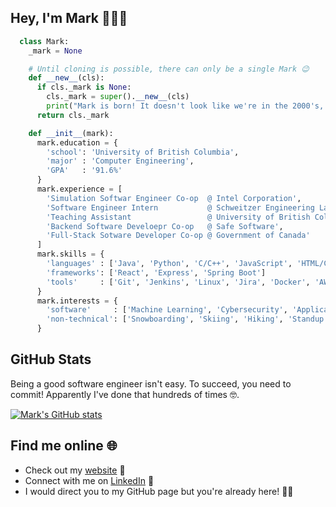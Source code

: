 ## Hey, I'm Mark 👋👨‍💻

```python
  class Mark:
    _mark = None

    # Until cloning is possible, there can only be a single Mark 😉
    def __new__(cls):
      if cls._mark is None:
        cls._mark = super().__new__(cls)
        print("Mark is born! It doesn't look like we're in the 2000's, though 🤔")
      return cls._mark

    def __init__(mark):
      mark.education = {
        'school': 'University of British Columbia',
        'major' : 'Computer Engineering',
        'GPA'   : '91.6%'
      }
      mark.experience = [
        'Simulation Softwar Engineer Co-op  @ Intel Corporation',
        'Software Engineer Intern           @ Schweitzer Engineering Laboratories (SEL)',
        'Teaching Assistant                 @ University of British Columbia',
        'Backend Software Develoepr Co-op   @ Safe Software',
        'Full-Stack Sotware Developer Co-op @ Government of Canada'
      ]
      mark.skills = {
        'languages' : ['Java', 'Python', 'C/C++', 'JavaScript', 'HTML/CSS', 'SQL', 'SystemVerilog'],
        'frameworks': ['React', 'Express', 'Spring Boot']
        'tools'     : ['Git', 'Jenkins', 'Linux', 'Jira', 'Docker', 'AWS']
      }
      mark.interests = {
        'software'     : ['Machine Learning', 'Cybersecurity', 'Application Development', 'Automation'],
        'non-technical': ['Snowboarding', 'Skiing', 'Hiking', 'Standup Comedy', 'Skin Care', 'Arabic']
      }
```

## GitHub Stats
Being a good software engineer isn't easy. To succeed, you need to commit! Apparently I've done that hundreds of times 🤓.

[![Mark's GitHub stats](https://github-readme-stats.vercel.app/api?username=Mark-Mekhail&hide=contribs,stars&show_icons=true&hide_rank=true&include_all_commits=true)](https://github.com/anuraghazra/github-readme-stats)

## Find me online 🌐
- Check out my [website](https://mark-mekhail.github.io/About-Mark/) 🔗
- Connect with me on [LinkedIn](https://www.linkedin.com/in/markmekhail/) 🤝
- I would direct you to my GitHub page but you're already here! 🤷‍♂️

